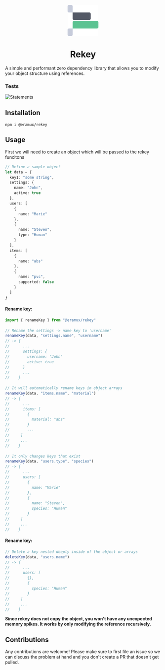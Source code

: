 <p align="center"><img width="100" src="https://raw.githubusercontent.com/eramux/rekey/master/resources/logo.png" alt="Vue logo"></p>


<h1 align="center">Rekey</h1>
A simple and performant zero dependency library that allows you to modify your object structure using references.

### Tests

![Statements](https://img.shields.io/badge/Coverage-100%25-brightgreen.svg)

## Installation

``` shell
npm i @eramux/rekey
```

## Usage

First we will need to create an object which will be passed to the rekey funcitons

``` ts
// Define a sample object
let data = {
  key1: "some string",
  settings: {
    name: "John",
    active: true
  },
  users: [
    {
      name: "Marie"
    },
    {
      name: "Steven",
      type: "Human"
    }
  ],
  items: [
    {
      name: "abs"
    },
    {
      name: "pvc",
      supported: false
    }
  ]
}
```
#### Rename key:
``` ts
import { renameKey } from "@eramux/rekey"

// Rename the settings -> name key to 'username'
renameKey(data, "settings.name", "username")
// -> {
//      ...
//      settings: {
//        username: "John"
//        active: true
//      }
//      ...
//    }

// It will automatically rename keys in object arrays
renameKey(data, "items.name", "material")
// -> {
//      ...
//      items: [
//        {
//          material: "abs"
//        }
//        ...
//     ]
//     ...
//    }

// It only changes keys that exist
renameKey(data, "users.type", "species")
// -> {
//      ...
//      users: [
//        {
//          name: "Marie"
//        },
//        {
//          name: "Steven",
//          species: "Human"
//        }
//     ]
//     ...
//    }
```
#### Rename key:
``` ts
// Delete a key nested deeply inside of the object or arrays
deleteKey(data, "users.name")
// -> {
//      ...
//      users: [
//        {},
//        {
//          species: "Human"
//        }
//     ]
//     ...
//    }
```


__Since rekey does not copy the object, you won't have any unexpected memory spikes. It works by only modifying the reference recursively.__


## Contributions

Any contributions are welcome! Please make sure to first file an issue so we can discuss the problem at hand and you don't create a PR that doesn't get pulled.
